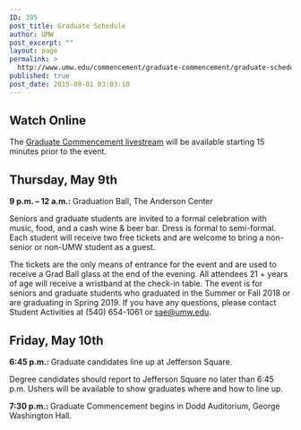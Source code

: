 ```yaml
---
ID: 395
post_title: Graduate Schedule
author: UMW
post_excerpt: ""
layout: page
permalink: >
  http://www.umw.edu/commencement/graduate-commencement/graduate-schedule/
published: true
post_date: 2015-08-01 03:03:10
---
```

<h2>Watch Online</h2>
The <a href="https://portal.stretchinternet.com/umwevents/portal.htm?eventId=530238&streamType=video">Graduate Commencement livestream</a> will be available starting 15 minutes prior to the event.
<h2>Thursday, May 9th</h2>
<strong>9 p.m. – 12 a.m.: </strong>Graduation Ball, The Anderson Center

Seniors and graduate students are invited to a formal celebration with music, food, and a cash wine &amp; beer bar. Dress is formal to semi-formal. Each student will receive two free tickets and are welcome to bring a non-senior or non-UMW student as a guest.

The tickets are the only means of entrance for the event and are used to receive a Grad Ball glass at the end of the evening. All attendees 21 + years of age will receive a wristband at the check-in table. The event is for seniors and graduate students who graduated in the Summer or Fall 2018 or are graduating in Spring 2019. If you have any questions, please contact Student Activities at (540) 654-1061 or sae@umw.edu.
<h2>Friday, May 10th</h2>
<strong>6:45 p.m.: </strong>Graduate candidates line up at Jefferson Square.

Degree candidates should report to Jefferson Square no later than 6:45 p.m. Ushers will be available to show graduates where and how to line up.

<strong>7:30 p.m.: </strong>Graduate Commencement begins in Dodd Auditorium, George Washington Hall.